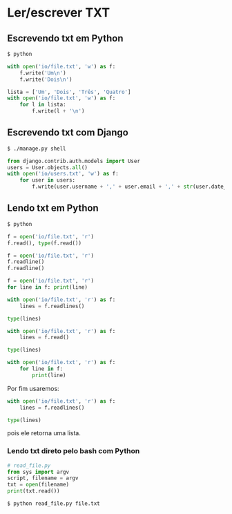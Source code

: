 # Ler/escrever TXT

## Escrevendo txt em Python

```bash
$ python
```

```python
with open('io/file.txt', 'w') as f:
    f.write('Um\n')
    f.write('Dois\n')
```

```python
lista = ['Um', 'Dois', 'Três', 'Quatro']
with open('io/file.txt', 'w') as f:
    for l in lista:
        f.write(l + '\n')
```

## Escrevendo txt com Django

```bash
$ ./manage.py shell
```

```python
from django.contrib.auth.models import User
users = User.objects.all()
with open('io/users.txt', 'w') as f:
    for user in users:
        f.write(user.username + ',' + user.email + ',' + str(user.date_joined) + '\n')
```

## Lendo txt em Python

```bash
$ python
```

```python
f = open('io/file.txt', 'r')
f.read(), type(f.read())

f = open('io/file.txt', 'r')
f.readline()
f.readline()

f = open('io/file.txt', 'r')
for line in f: print(line)

with open('io/file.txt', 'r') as f:
    lines = f.readlines()

type(lines)

with open('io/file.txt', 'r') as f:
    lines = f.read()

type(lines)

with open('io/file.txt', 'r') as f:
    for line in f:
        print(line)
```

Por fim usaremos:

```python
with open('io/file.txt', 'r') as f:
    lines = f.readlines()

type(lines)
```

pois ele retorna uma lista.

### Lendo txt direto pelo bash com Python

```python
# read_file.py
from sys import argv
script, filename = argv
txt = open(filename)
print(txt.read())
```

```bash
$ python read_file.py file.txt
```
